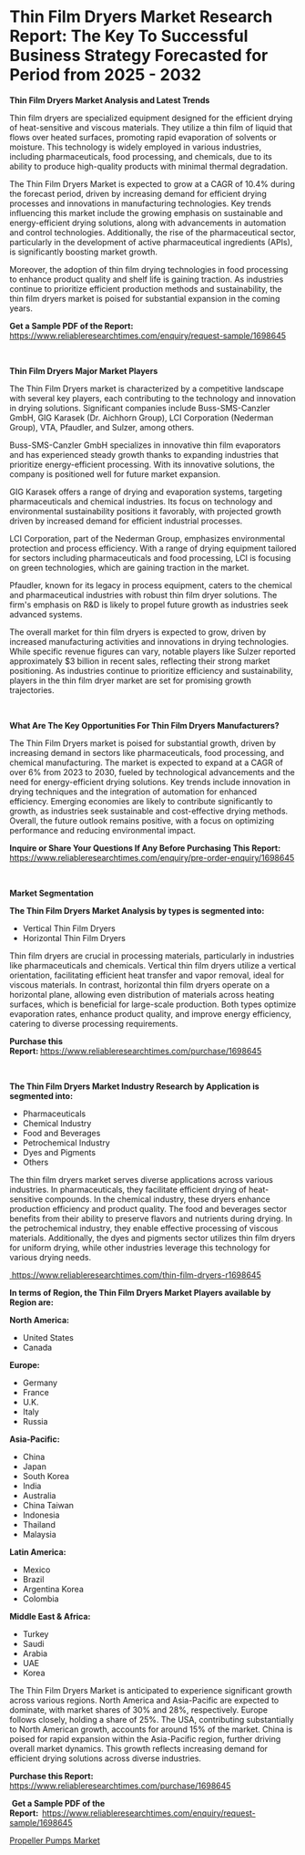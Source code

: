 <p><h1>Thin Film Dryers Market Research Report: The Key To Successful Business Strategy Forecasted for Period from 2025 - 2032</h1></p><p><strong>Thin Film Dryers Market Analysis and Latest Trends</strong></p>
<p><p>Thin film dryers are specialized equipment designed for the efficient drying of heat-sensitive and viscous materials. They utilize a thin film of liquid that flows over heated surfaces, promoting rapid evaporation of solvents or moisture. This technology is widely employed in various industries, including pharmaceuticals, food processing, and chemicals, due to its ability to produce high-quality products with minimal thermal degradation.</p><p>The Thin Film Dryers Market is expected to grow at a CAGR of 10.4% during the forecast period, driven by increasing demand for efficient drying processes and innovations in manufacturing technologies. Key trends influencing this market include the growing emphasis on sustainable and energy-efficient drying solutions, along with advancements in automation and control technologies. Additionally, the rise of the pharmaceutical sector, particularly in the development of active pharmaceutical ingredients (APIs), is significantly boosting market growth. </p><p>Moreover, the adoption of thin film drying technologies in food processing to enhance product quality and shelf life is gaining traction. As industries continue to prioritize efficient production methods and sustainability, the thin film dryers market is poised for substantial expansion in the coming years.</p></p>
<p><strong>Get a Sample PDF of the Report:&nbsp;</strong> <a href="https://www.reliableresearchtimes.com/enquiry/request-sample/1698645?utm_campaign=2033&utm_medium=2&utm_source=Github&utm_content=ia&utm_term=19022025&utm_id=thin-film-dryers">https://www.reliableresearchtimes.com/enquiry/request-sample/1698645</a></p>
<p>&nbsp;</p>
<p><strong>Thin Film Dryers Major Market Players</strong></p>
<p><p>The Thin Film Dryers market is characterized by a competitive landscape with several key players, each contributing to the technology and innovation in drying solutions. Significant companies include Buss-SMS-Canzler GmbH, GIG Karasek (Dr. Aichhorn Group), LCI Corporation (Nederman Group), VTA, Pfaudler, and Sulzer, among others.</p><p>Buss-SMS-Canzler GmbH specializes in innovative thin film evaporators and has experienced steady growth thanks to expanding industries that prioritize energy-efficient processing. With its innovative solutions, the company is positioned well for future market expansion.</p><p>GIG Karasek offers a range of drying and evaporation systems, targeting pharmaceuticals and chemical industries. Its focus on technology and environmental sustainability positions it favorably, with projected growth driven by increased demand for efficient industrial processes.</p><p>LCI Corporation, part of the Nederman Group, emphasizes environmental protection and process efficiency. With a range of drying equipment tailored for sectors including pharmaceuticals and food processing, LCI is focusing on green technologies, which are gaining traction in the market.</p><p>Pfaudler, known for its legacy in process equipment, caters to the chemical and pharmaceutical industries with robust thin film dryer solutions. The firm's emphasis on R&D is likely to propel future growth as industries seek advanced systems.</p><p>The overall market for thin film dryers is expected to grow, driven by increased manufacturing activities and innovations in drying technologies. While specific revenue figures can vary, notable players like Sulzer reported approximately $3 billion in recent sales, reflecting their strong market positioning. As industries continue to prioritize efficiency and sustainability, players in the thin film dryer market are set for promising growth trajectories.</p></p>
<p>&nbsp;</p>
<p><strong>What Are The Key Opportunities For Thin Film Dryers Manufacturers?</strong></p>
<p><p>The Thin Film Dryers market is poised for substantial growth, driven by increasing demand in sectors like pharmaceuticals, food processing, and chemical manufacturing. The market is expected to expand at a CAGR of over 6% from 2023 to 2030, fueled by technological advancements and the need for energy-efficient drying solutions. Key trends include innovation in drying techniques and the integration of automation for enhanced efficiency. Emerging economies are likely to contribute significantly to growth, as industries seek sustainable and cost-effective drying methods. Overall, the future outlook remains positive, with a focus on optimizing performance and reducing environmental impact.</p></p>
<p><strong>Inquire or Share Your Questions If Any Before Purchasing This Report:</strong> <a href="https://www.reliableresearchtimes.com/enquiry/pre-order-enquiry/1698645?utm_campaign=2033&utm_medium=2&utm_source=Github&utm_content=ia&utm_term=19022025&utm_id=thin-film-dryers">https://www.reliableresearchtimes.com/enquiry/pre-order-enquiry/1698645</a></p>
<p>&nbsp;</p>
<p><strong>Market Segmentation</strong></p>
<p><strong>The Thin Film Dryers Market Analysis by types is segmented into:</strong></p>
<p><ul><li>Vertical Thin Film Dryers</li><li>Horizontal Thin Film Dryers</li></ul></p>
<p><p>Thin film dryers are crucial in processing materials, particularly in industries like pharmaceuticals and chemicals. Vertical thin film dryers utilize a vertical orientation, facilitating efficient heat transfer and vapor removal, ideal for viscous materials. In contrast, horizontal thin film dryers operate on a horizontal plane, allowing even distribution of materials across heating surfaces, which is beneficial for large-scale production. Both types optimize evaporation rates, enhance product quality, and improve energy efficiency, catering to diverse processing requirements.</p></p>
<p><strong>Purchase this Report:&nbsp;</strong><a href="https://www.reliableresearchtimes.com/purchase/1698645?utm_campaign=2033&utm_medium=2&utm_source=Github&utm_content=ia&utm_term=19022025&utm_id=thin-film-dryers">https://www.reliableresearchtimes.com/purchase/1698645</a></p>
<p>&nbsp;</p>
<p><strong>The Thin Film Dryers Market Industry Research by Application is segmented into:</strong></p>
<p><ul><li>Pharmaceuticals</li><li>Chemical Industry</li><li>Food and Beverages</li><li>Petrochemical Industry</li><li>Dyes and Pigments</li><li>Others</li></ul></p>
<p><p>The thin film dryers market serves diverse applications across various industries. In pharmaceuticals, they facilitate efficient drying of heat-sensitive compounds. In the chemical industry, these dryers enhance production efficiency and product quality. The food and beverages sector benefits from their ability to preserve flavors and nutrients during drying. In the petrochemical industry, they enable effective processing of viscous materials. Additionally, the dyes and pigments sector utilizes thin film dryers for uniform drying, while other industries leverage this technology for various drying needs.</p></p>
<p><a href="https://www.reliableresearchtimes.com/thin-film-dryers-r1698645?utm_campaign=2033&utm_medium=2&utm_source=Github&utm_content=ia&utm_term=19022025&utm_id=thin-film-dryers">&nbsp;https://www.reliableresearchtimes.com/thin-film-dryers-r1698645</a></p>
<p><strong>In terms of Region, the Thin Film Dryers Market Players available by Region are:</strong></p>
<p>
    <p> <strong> North America: </strong>
        <ul>
            <li>United States</li>
            <li>Canada</li>
        </ul>
        </p> 
    <p> <strong> Europe: </strong>
        <ul>
            <li>Germany</li>
            <li>France</li>
            <li>U.K.</li>
            <li>Italy</li>
            <li>Russia</li>
        </ul>
        </p> 
    <p> <strong> Asia-Pacific: </strong>
        <ul>
            <li>China</li>
            <li>Japan</li>
            <li>South Korea</li>
            <li>India</li>
            <li>Australia</li>
            <li>China Taiwan</li>
            <li>Indonesia</li>
            <li>Thailand</li>
            <li>Malaysia</li>
        </ul>
        </p> 
    <p> <strong> Latin America: </strong>
        <ul>
            <li>Mexico</li>
            <li>Brazil</li>
            <li>Argentina Korea</li>
            <li>Colombia</li>
        </ul>
        </p> 
    <p> <strong> Middle East & Africa: </strong>
        <ul>
            <li>Turkey</li>
            <li>Saudi</li>
            <li>Arabia</li>
            <li>UAE</li>
            <li>Korea</li>
        </ul>
    </p>
    </p>
<p><p>The Thin Film Dryers Market is anticipated to experience significant growth across various regions. North America and Asia-Pacific are expected to dominate, with market shares of 30% and 28%, respectively. Europe follows closely, holding a share of 25%. The USA, contributing substantially to North American growth, accounts for around 15% of the market. China is poised for rapid expansion within the Asia-Pacific region, further driving overall market dynamics. This growth reflects increasing demand for efficient drying solutions across diverse industries.</p></p>
<p><strong>Purchase this Report: </strong><a href="https://www.reliableresearchtimes.com/purchase/1698645?utm_campaign=2033&utm_medium=2&utm_source=Github&utm_content=ia&utm_term=19022025&utm_id=thin-film-dryers">https://www.reliableresearchtimes.com/purchase/1698645</a></p>
<p>&nbsp;<strong>Get a Sample PDF of the Report:&nbsp;&nbsp;</strong><a href="https://www.reliableresearchtimes.com/enquiry/request-sample/1698645?utm_campaign=2033&utm_medium=2&utm_source=Github&utm_content=ia&utm_term=19022025&utm_id=thin-film-dryers">https://www.reliableresearchtimes.com/enquiry/request-sample/1698645</a></p>
<p><strong></strong></p>
<p><p><a href="https://github.com/ygfu6u/Market-Research-Report-List-1/blob/main/propeller-pumps-market.md?utm_campaign=2033&utm_medium=2&utm_source=Github&utm_content=ia&utm_term=19022025&utm_id=thin-film-dryers">Propeller Pumps Market</a></p></p>